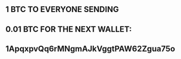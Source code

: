 ##  1 BTC TO EVERYONE SENDING

## 0.01 BTC FOR THE NEXT WALLET: 

## 1ApqxpvQq6rMNgmAJkVggtPAW62Zgua75o

